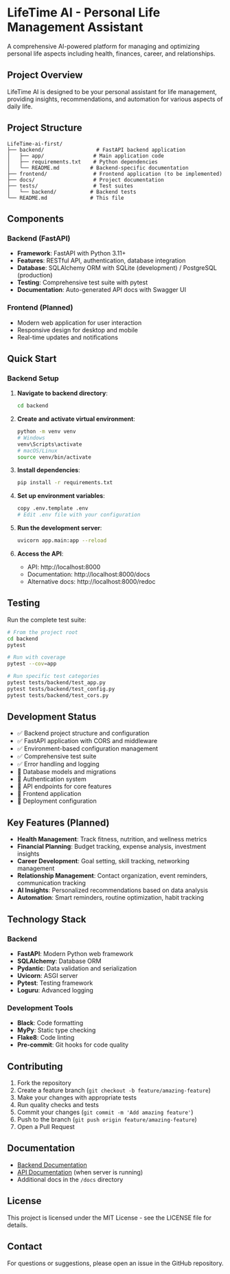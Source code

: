 # LifeTime AI - Personal Life Management Assistant

A comprehensive AI-powered platform for managing and optimizing personal life aspects including health, finances, career, and relationships.

## Project Overview

LifeTime AI is designed to be your personal assistant for life management, providing insights, recommendations, and automation for various aspects of daily life.

## Project Structure

```
LifeTime-ai-first/
├── backend/                 # FastAPI backend application
│   ├── app/                # Main application code
│   ├── requirements.txt    # Python dependencies
│   └── README.md          # Backend-specific documentation
├── frontend/               # Frontend application (to be implemented)
├── docs/                   # Project documentation
├── tests/                  # Test suites
│   └── backend/           # Backend tests
└── README.md              # This file
```

## Components

### Backend (FastAPI)

- **Framework**: FastAPI with Python 3.11+
- **Features**: RESTful API, authentication, database integration
- **Database**: SQLAlchemy ORM with SQLite (development) / PostgreSQL (production)
- **Testing**: Comprehensive test suite with pytest
- **Documentation**: Auto-generated API docs with Swagger UI

### Frontend (Planned)

- Modern web application for user interaction
- Responsive design for desktop and mobile
- Real-time updates and notifications

## Quick Start

### Backend Setup

1. **Navigate to backend directory**:
   ```bash
   cd backend
   ```

2. **Create and activate virtual environment**:
   ```bash
   python -m venv venv
   # Windows
   venv\Scripts\activate
   # macOS/Linux
   source venv/bin/activate
   ```

3. **Install dependencies**:
   ```bash
   pip install -r requirements.txt
   ```

4. **Set up environment variables**:
   ```bash
   copy .env.template .env
   # Edit .env file with your configuration
   ```

5. **Run the development server**:
   ```bash
   uvicorn app.main:app --reload
   ```

6. **Access the API**:
   - API: http://localhost:8000
   - Documentation: http://localhost:8000/docs
   - Alternative docs: http://localhost:8000/redoc

## Testing

Run the complete test suite:

```bash
# From the project root
cd backend
pytest

# Run with coverage
pytest --cov=app

# Run specific test categories
pytest tests/backend/test_app.py
pytest tests/backend/test_config.py
pytest tests/backend/test_cors.py
```

## Development Status

- ✅ Backend project structure and configuration
- ✅ FastAPI application with CORS and middleware
- ✅ Environment-based configuration management
- ✅ Comprehensive test suite
- ✅ Error handling and logging
- 🚧 Database models and migrations
- 🚧 Authentication system
- 🚧 API endpoints for core features
- 🚧 Frontend application
- 🚧 Deployment configuration

## Key Features (Planned)

- **Health Management**: Track fitness, nutrition, and wellness metrics
- **Financial Planning**: Budget tracking, expense analysis, investment insights
- **Career Development**: Goal setting, skill tracking, networking management
- **Relationship Management**: Contact organization, event reminders, communication tracking
- **AI Insights**: Personalized recommendations based on data analysis
- **Automation**: Smart reminders, routine optimization, habit tracking

## Technology Stack

### Backend
- **FastAPI**: Modern Python web framework
- **SQLAlchemy**: Database ORM
- **Pydantic**: Data validation and serialization
- **Uvicorn**: ASGI server
- **Pytest**: Testing framework
- **Loguru**: Advanced logging

### Development Tools
- **Black**: Code formatting
- **MyPy**: Static type checking
- **Flake8**: Code linting
- **Pre-commit**: Git hooks for code quality

## Contributing

1. Fork the repository
2. Create a feature branch (`git checkout -b feature/amazing-feature`)
3. Make your changes with appropriate tests
4. Run quality checks and tests
5. Commit your changes (`git commit -m 'Add amazing feature'`)
6. Push to the branch (`git push origin feature/amazing-feature`)
7. Open a Pull Request

## Documentation

- [Backend Documentation](backend/README.md)
- [API Documentation](http://localhost:8000/docs) (when server is running)
- Additional docs in the `/docs` directory

## License

This project is licensed under the MIT License - see the LICENSE file for details.

## Contact

For questions or suggestions, please open an issue in the GitHub repository.